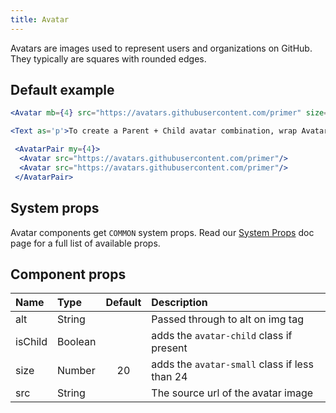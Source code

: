 ```yaml
---
title: Avatar
---
```



Avatars are images used to represent users and organizations on GitHub. They typically are squares with rounded edges.

## Default example

```.jsx live live
<Avatar mb={4} src="https://avatars.githubusercontent.com/primer" size={128} />

<Text as='p'>To create a Parent + Child avatar combination, wrap Avatars in AvatarPair:</Text>

 <AvatarPair my={4}>
  <Avatar src="https://avatars.githubusercontent.com/primer"/>
  <Avatar src="https://avatars.githubusercontent.com/primer"/>
 </AvatarPair>
```

## System props

Avatar components get `COMMON` system props. Read our [System Props](/components/docs/system-props) doc page for a full list of available props.

## Component props

| Name | Type | Default | Description |
| :- | :- | :-: | :- |
| alt | String | | Passed through to alt on img tag |
| isChild | Boolean | | adds the `avatar-child` class if present |
| size | Number | 20 | adds the `avatar-small` class if less than 24 |
| src | String | | The source url of the avatar image |
